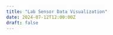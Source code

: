 ```yaml
---
title: "Lab Sensor Data Visualization"
date: 2024-07-12T12:00:00Z
draft: false
---
```


<div id="chart-container">
    <!-- Your charts will be rendered here -->
</div>
